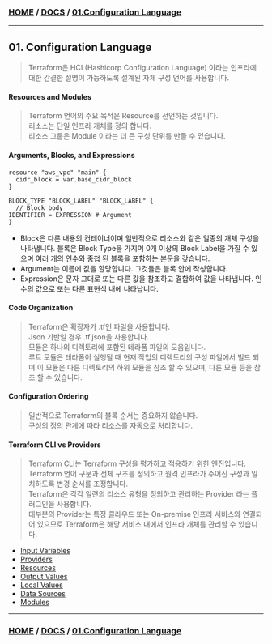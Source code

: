 ### [HOME](https://github.com/EstebanHan/Terraform-Workshop/blob/main/README.md) / [DOCS](https://github.com/EstebanHan/Terraform-Workshop/blob/main/DOCS/README.md) / [01.Configuration Language](https://github.com/EstebanHan/Terraform-Workshop/blob/main/DOCS/01_Configuration_Language/README.md)
-----



## 01. Configuration Language

> Terraform은 HCL(Hashicorp Configuration Language) 이라는 인프라에 대한 간결한 설명이 가능하도록 설계된 자체 구성 언어를 사용합니다.

#### Resources and Modules

> Terraform 언어의 주요 목적은 Resource를 선언하는 것입니다.      
> 리소스는 단일 인프라 개체를 정의 합니다.     
> 리소스 그룹은 Module 이라는 더 큰 구성 단위를 만들 수 있습니다.

#### Arguments, Blocks, and Expressions

```hcl
resource "aws_vpc" "main" {          
  cidr_block = var.base_cidr_block          
}     
     
BLOCK_TYPE "BLOCK_LABEL" "BLOCK_LABEL" {     
  // Block body     
IDENTIFIER = EXPRESSION # Argument     
}     
```

* Block은 다른 내용의 컨테이너이며 일반적으로 리소스와 같은 일종의 개체 구성을 나타냅니다. 블록은 Block Type을 가지며 0개 이상의 Block Label을 가질 수 있으며 여러 개의 인수와 중첩 된 블록을 포함하는 본문을 갖습니다.
* Argument는 이름에 값을 할당합니다. 그것들은 블록 안에 작성합니다.
* Expression은 문자 그대로 또는 다른 값을 참조하고 결합하여 값을 나타냅니다. 인수의 값으로 또는 다른 표현식 내에 나타납니다.

#### Code Organization

> Terraform은 확장자가 .tf인 파일을 사용합니다.       
> Json 기반일 경우 .tf.json을 사용합니다.         
> 모듈은 하나의 디렉토리에 포함된 테라폼 파일의 모음입니다.           
> 루트 모듈은 테라폼이 실행될 때 현재 작업의 디렉토리의 구성 파일에서 빌드 되며 이 모듈은 다른 디렉토리의 하위 모듈을 참조 할 수 있으며, 다른 모듈 등을 참조 할 수 있습니다.

#### Configuration Ordering

> 일반적으로 Terraform의 블록 순서는 중요하지 않습니다.         
> 구성의 정의 관계에 따라 리소스를 자동으로 처리합니다.          

#### Terraform CLI vs Providers

> Terraform CLI는 Terraform 구성을 평가하고 적용하기 위한 엔진입니다.      
> Terraform 언어 구문과 전체 구조를 정의하고 원격 인프라가 주어진 구성과 일치하도록 변경 순서를 조정합니다.        
> Terraform은 각각 일련의 리소스 유형을 정의하고 관리하는 Provider 라는 플러그인을 사용합니다.          
> 대부분의 Provider는 특정 클라우드 또는 On-premise 인프라 서비스와 연결되어 있으므로 Terraform은 해당 서비스 내에서 인프라 개체를 관리할 수 있습니다.

* [Input Variables](https://github.com/EstebanHan/Terraform-Workshop/blob/main/DOCS/01_Configuration_Language/01_Input_Variables/README.md)
* [Providers](https://github.com/EstebanHan/Terraform-Workshop/blob/main/DOCS/01_Configuration_Language/02_Providers/README.md)
* [Resources](https://github.com/EstebanHan/Terraform-Workshop/blob/main/DOCS/01_Configuration_Language/03_Resources/README.md)
* [Output Values](https://github.com/EstebanHan/Terraform-Workshop/blob/main/DOCS/01_Configuration_Language/04_Output_Values/README.md)
* [Local Values](https://github.com/EstebanHan/Terraform-Workshop/blob/main/DOCS/01_Configuration_Language/05_Local_Values/README.md)
* [Data Sources](https://github.com/EstebanHan/Terraform-Workshop/blob/main/DOCS/01_Configuration_Language/06_Data_Sources/README.md)
* [Modules](https://github.com/EstebanHan/Terraform-Workshop/blob/main/DOCS/01_Configuration_Language/07_Modules/README.md)


-----
### [HOME](https://github.com/EstebanHan/Terraform-Workshop/blob/main/README.md) / [DOCS](https://github.com/EstebanHan/Terraform-Workshop/blob/main/DOCS/README.md) / [01.Configuration Language](https://github.com/EstebanHan/Terraform-Workshop/blob/main/DOCS/01_Configuration_Language/README.md)
